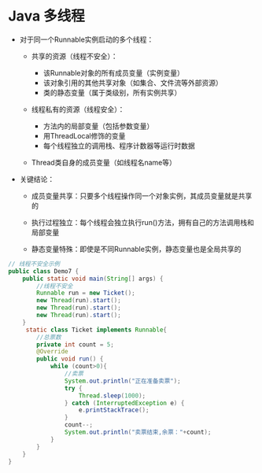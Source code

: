 # Java 多线程




* 对于同一个Runnable实例启动的多个线程：
  * 共享的资源（线程不安全）：
    * 该Runnable对象的所有成员变量（实例变量）
    * 该对象引用的其他共享对象（如集合、文件流等外部资源）
    * 类的静态变量（属于类级别，所有实例共享）
  
  * 线程私有的资源（线程安全）：
    * 方法内的局部变量（包括参数变量）
    * 用ThreadLocal修饰的变量
    * 每个线程独立的调用栈、程序计数器等运行时数据

  * Thread类自身的成员变量（如线程名name等）

* 关键结论：
  * 成员变量共享：只要多个线程操作同一个对象实例，其成员变量就是共享的

  * 执行过程独立：每个线程会独立执行run()方法，拥有自己的方法调用栈和局部变量

  * 静态变量特殊：即使是不同Runnable实例，静态变量也是全局共享的

```java
// 线程不安全示例
public class Demo7 {
    public static void main(String[] args) {
        //线程不安全
        Runnable run = new Ticket();
        new Thread(run).start();
        new Thread(run).start();
        new Thread(run).start();
    }
     static class Ticket implements Runnable{
        //总票数
        private int count = 5;
        @Override
        public void run() {
            while (count>0){
                //卖票
                System.out.println("正在准备卖票");
                try {
                    Thread.sleep(1000);
                } catch (InterruptedException e) {
                    e.printStackTrace();
                }
                count--;
                System.out.println("卖票结束,余票："+count);
            }
        }
    }
}

```